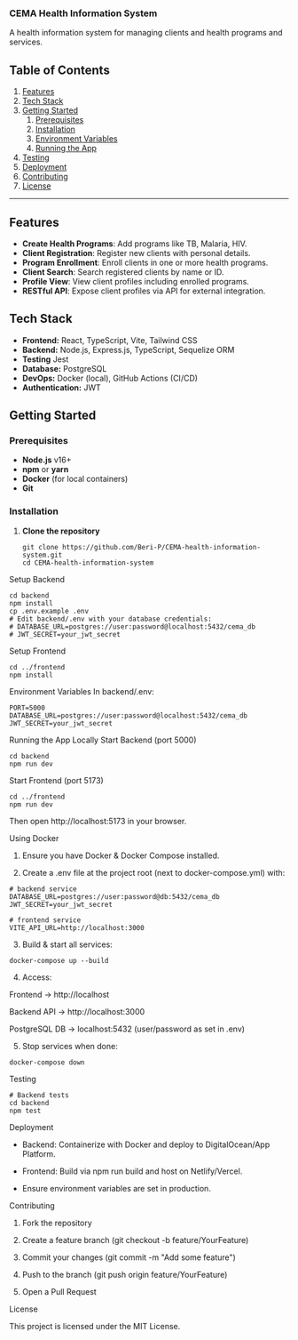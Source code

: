 ### CEMA Health Information System

A health information system for managing clients and health programs and services.

## Table of Contents
1. [Features](#features)  
2. [Tech Stack](#tech-stack)  
3. [Getting Started](#getting-started)  
   1. [Prerequisites](#prerequisites)  
   2. [Installation](#installation)  
   3. [Environment Variables](#environment-variables)  
   4. [Running the App](#running-the-app)  
4. [Testing](#testing)  
5. [Deployment](#deployment)  
6. [Contributing](#contributing)  
7. [License](#license)  

---

## Features
- **Create Health Programs**: Add programs like TB, Malaria, HIV.  
- **Client Registration**: Register new clients with personal details.  
- **Program Enrollment**: Enroll clients in one or more health programs.  
- **Client Search**: Search registered clients by name or ID.  
- **Profile View**: View client profiles including enrolled programs.  
- **RESTful API**: Expose client profiles via API for external integration.  


## Tech Stack
- **Frontend:** React, TypeScript, Vite, Tailwind CSS  
- **Backend:** Node.js, Express.js, TypeScript, Sequelize ORM 
- **Testing** Jest
- **Database:** PostgreSQL  
- **DevOps:** Docker (local), GitHub Actions (CI/CD)  
- **Authentication:** JWT  


## Getting Started


### Prerequisites
- **Node.js** v16+  
- **npm** or **yarn**  
- **Docker** (for local containers)  
- **Git**

### Installation
1. **Clone the repository**
   ```
   git clone https://github.com/Beri-P/CEMA-health-information-system.git
   cd CEMA-health-information-system
   ```


Setup Backend

```
cd backend
npm install
cp .env.example .env
# Edit backend/.env with your database credentials:
# DATABASE_URL=postgres://user:password@localhost:5432/cema_db
# JWT_SECRET=your_jwt_secret
```


Setup Frontend

```
cd ../frontend
npm install
```


Environment Variables
In backend/.env:

```
PORT=5000
DATABASE_URL=postgres://user:password@localhost:5432/cema_db
JWT_SECRET=your_jwt_secret
```

Running the App Locally
Start Backend (port 5000)

```
cd backend
npm run dev
```

Start Frontend (port 5173)

```
cd ../frontend
npm run dev
```

Then open http://localhost:5173 in your browser.


Using Docker

1. Ensure you have Docker & Docker Compose installed.

2. Create a .env file at the project root (next to docker-compose.yml) with:

```
# backend service
DATABASE_URL=postgres://user:password@db:5432/cema_db
JWT_SECRET=your_jwt_secret

# frontend service
VITE_API_URL=http://localhost:3000
```
3. Build & start all services:

```
docker-compose up --build
```
4. Access:

Frontend → http://localhost

Backend API → http://localhost:3000

PostgreSQL DB → localhost:5432 (user/password as set in .env)

5. Stop services when done:

```
docker-compose down
```

Testing

```
# Backend tests
cd backend
npm test
```


Deployment

- Backend: Containerize with Docker and deploy to DigitalOcean/App Platform.

- Frontend: Build via npm run build and host on Netlify/Vercel.

- Ensure environment variables are set in production.


Contributing

1. Fork the repository

2. Create a feature branch (git checkout -b feature/YourFeature)

3. Commit your changes (git commit -m "Add some feature")

4. Push to the branch (git push origin feature/YourFeature)

5. Open a Pull Request



License

This project is licensed under the MIT License.

